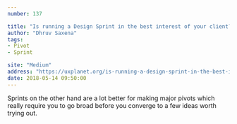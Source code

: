 ```yaml
---
number: 137

title: "Is running a Design Sprint in the best interest of your client?"
author: "Dhruv Saxena"
tags:
- Pivot
- Sprint

site: "Medium"
address: "https://uxplanet.org/is-running-a-design-sprint-in-the-best-interest-of-your-client-company-8322197e29e5"
date: 2018-05-14 09:50:00
---
```


Sprints on the other hand are a lot better for making major pivots which really require you to go broad before you converge to a few ideas worth trying out.
